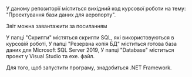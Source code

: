 У даному репозиторії міститься вихідний код курсової роботи на тему: "Проектування бази даних для аеропорту".

Звіт можна завантажити за посиланням 

У папці "Скрипти" містяться скрипти SQL, які використовуються в курсовій роботі, 
У папці "Резервна копія БД" міститься готова база даних для Microsoft SQL Server 2019,
У папці "Database" міститься проект у Visual Studio та ехе. файл.

Для того, щоб запустити програму, знадобиться .NET Framework. 
